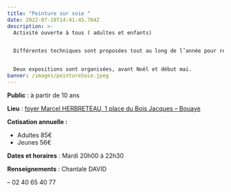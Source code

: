 ```yaml
---
title: "Peinture sur soie "
date: 2022-07-18T14:41:45.764Z
description: >-
  Activité ouverte à tous ( adultes et enfants)


  Différentes techniques sont proposées tout au long de l’année pour réaliser des foulards, des abat-jours, des tableaux et autres.


  Deux expositions sont organisées, avant Noël et début mai.
banner: /images/peintureSoie.jpeg
---
```

**Public** : à partir de 10 ans

**Lieu** : [foyer Marcel HERBRETEAU, 1 place du Bois Jacques – Bouaye﻿](https://goo.gl/maps/V8JdRcCv72L2)

**Cotisation annuelle :**

* Adultes 85€
* Jeunes 56€

**Dates et horaires** : Mardi 20h00 à 22h30

**Renseignements** : Chantale DAVID

– 02 40 65 40 77